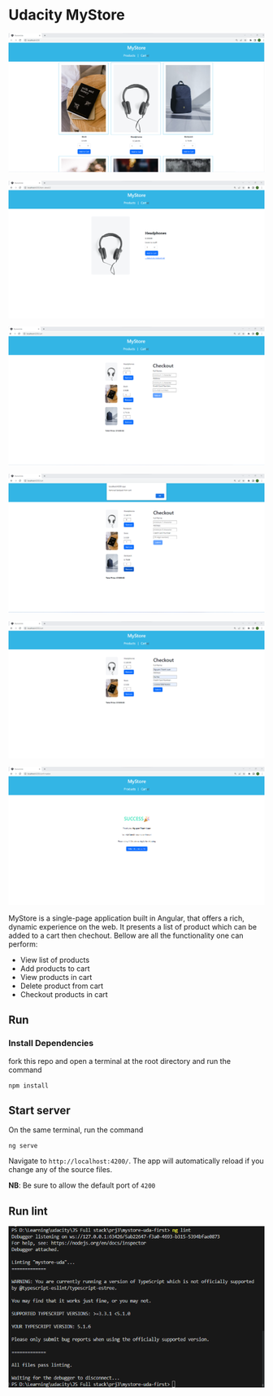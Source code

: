 # Udacity MyStore
!['product list'](./evidence/product_list.png)

!['product detail'](./evidence/product_detail.png)

!['cart'](./evidence/cart.png)

!['cart remove'](./evidence/cart_remove.png)

!['checout'](./evidence/checkout.png)

!['confirmation'](./evidence/confirmation.png)

MyStore is a single-page application  built in Angular, that offers a rich, dynamic experience on the web. It presents a list of product which can be added to a cart then chechout. Bellow are all the functionality one can perform: 

- View list of products
- Add products to cart
- View products in cart
- Delete product from cart 
- Checkout products in cart 


## Run 
### Install Dependencies 
fork this repo and open a terminal at the root directory and run the command 

```
npm install
```

## Start server
On the same terminal, run the command 
```
ng serve
```
Navigate to `http://localhost:4200/`. The app will automatically reload if you change any of the source files.

**NB**: Be sure to allow the default port of `4200`

## Run lint
!['lint'](./evidence/ng_lint.png)